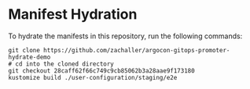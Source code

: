 # Manifest Hydration

To hydrate the manifests in this repository, run the following commands:

```shell
git clone https://github.com/zachaller/argocon-gitops-promoter-hydrate-demo
# cd into the cloned directory
git checkout 28caff62f66c749c9cb85062b3a28aae9f173180
kustomize build ./user-configuration/staging/e2e
```

